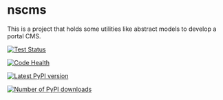 nscms
=====

This is a project that holds some utilities like abstract models to develop a
portal CMS.


[![Test Status](https://travis-ci.org/mauler/nscms.png?branch=master)](https://travis-ci.org/mauler/nscms)

[![Code Health](https://landscape.io/github/mauler/nscms/master/landscape.png)](https://landscape.io/github/mauler/nscms/master)

[![Latest PyPI version](https://img.shields.io/pypi/v/nscms.svg)](https://crate.io/packages/nscms/)

[![Number of PyPI downloads](https://img.shields.io/pypi/dm/nscms.svg)](https://crate.io/packages/nscms/)
